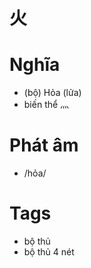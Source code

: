 # 火

# Nghĩa
* (bộ) Hỏa (lửa)
* biến thể 灬

# Phát âm
* /hỏa/

# Tags
* bộ thủ
*  bộ thủ 4 nét

<script>window.HANZI_FIELD='火';</script>

